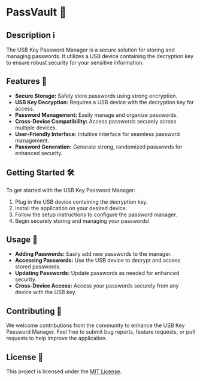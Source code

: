 # PassVault 🔑

## Description ℹ️
The USB Key Password Manager is a secure solution for storing and managing passwords. It utilizes a USB device containing the decryption key to ensure robust security for your sensitive information.

## Features 🚀
- **Secure Storage:** Safely store passwords using strong encryption.
- **USB Key Decryption:** Requires a USB device with the decryption key for access.
- **Password Management:** Easily manage and organize passwords.
- **Cross-Device Compatibility:** Access passwords securely across multiple devices.
- **User-Friendly Interface:** Intuitive interface for seamless password management.
- **Password Generation:** Generate strong, randomized passwords for enhanced security.

## Getting Started 🛠️
To get started with the USB Key Password Manager:
1. Plug in the USB device containing the decryption key.
2. Install the application on your desired device.
3. Follow the setup instructions to configure the password manager.
4. Begin securely storing and managing your passwords!

## Usage 📝
- **Adding Passwords:** Easily add new passwords to the manager.
- **Accessing Passwords:** Use the USB device to decrypt and access stored passwords.
- **Updating Passwords:** Update passwords as needed for enhanced security.
- **Cross-Device Access:** Access your passwords securely from any device with the USB key.

## Contributing 🤝
We welcome contributions from the community to enhance the USB Key Password Manager. Feel free to submit bug reports, feature requests, or pull requests to help improve the application.

## License 📜
This project is licensed under the [MIT License](LICENSE).
